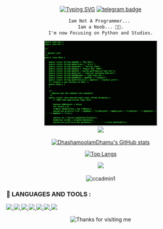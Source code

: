 <div align="center">

[![Typing SVG](https://readme-typing-svg.herokuapp.com/?lines=𝐇𝐞𝐥𝐥𝐨+𝐭𝐡𝐞𝐫𝐞+𝐟𝐞𝐥𝐥𝐨𝐰+<𝚍𝚎𝚟𝚎𝚕𝚘𝚙𝚎𝚛𝚜/>!)](https://git.io/typing-svg)
[![telegram badge](https://img.shields.io/badge/I'mDhamu-30302f?style=flat&logo=telegram)](https://t.me/Dhashamoolam_dhamu)

```
Iam Not A Programmer... 
Iam a Noob... 🤕🤕.
I'm now Focusing on Python and Studies.
```
  <div align="center" width="50">

<img src="https://github.com/ccadmin1/ccadmin1/blob/main/java-hacking-gif.gif" alt="Welcome!" width="300"/>

</div>
  
  <img src="https://badgen.net/badge/Python/✔/blue?icon=terminal&labelColor=EE0823">

[![DhashamoolamDhamu's GitHub stats](https://github-readme-stats.vercel.app/api?username=ccadmin1&theme=chartreuse-dark)](https://github.com/ccadmin1/github-readme-stats)

[![Top Langs](https://github-readme-stats.vercel.app/api/top-langs/?username=ccadmin1&layout=compact)](https://github.com/ccadmin1/github-readme-stats)

![](https://komarev.com/ghpvc/?username=ccadmin1&color=blueviolet&style=flat) 

<p><img align="center" src="https://github-readme-streak-stats.herokuapp.com/?user=ccadmin1&" alt="ccadmin1" /></p>


<h3 align="left">🔨 LANGUAGES AND TOOLS :</h3>
<p align="left">
    <a href="https://www.python.org" target="_blank">
        <img
            src="https://img.shields.io/badge/Python-black?&style=for-the-badge&logo=python"
        />
    </a>
    <a href="https://html.spec.whatwg.org/" target="_blank">
        <img
            src="https://img.shields.io/badge/HTML-black?&style=for-the-badge&logo=html5"
        />
    </a>
    <a href="https://heroku.com/" target="_blank">
        <img
            src="https://img.shields.io/badge/Heroku-black?&style=for-the-badge&logo=git&logoColor=red"
        />
    </a>
    <a href="https://github.com/" target="_blank">
        <img
            src="https://img.shields.io/badge/GitHub-black?&style=for-the-badge&logo=github"
        />
    </a>
    <a href="https://mongodb.com/" target="_blank">
        <img
            src="https://img.shields.io/badge/MongoDB-black?&style=for-the-badge&logo=mongodb"
        />
    </a>
    <a href="https://daringfireball.net/projects/markdown/" target="_blank">
        <img
            src="https://img.shields.io/badge/Markdown-black?&style=for-the-badge&logo=markdown"
        />
    </a>
    <a href="https://json.org" target="_blank">
        <img
            src="https://img.shields.io/badge/Json-black?&style=for-the-badge&logo=json"
        />
    </a>
</p>


<img height="120" alt="Thanks for visiting me" width="100%" src="https://raw.githubusercontent.com/BrunnerLivio/brunnerlivio/master/images/marquee.svg" />
